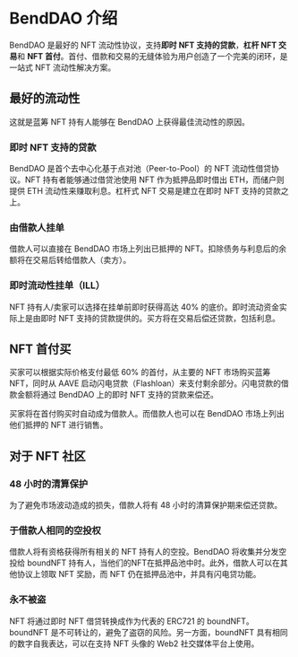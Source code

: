 # BendDAO 介绍

BendDAO 是最好的 NFT 流动性协议，支持**即时 NFT 支持的贷款**，**杠杆 NFT 交易**和 **NFT 首付**。首付、借款和交易的无缝体验为用户创造了一个完美的闭环，是一站式 NFT 流动性解决方案。

## 最好的流动性

这就是蓝筹 NFT 持有人能够在 BendDAO 上获得最佳流动性的原因。

### 即时 NFT 支持的贷款

BendDAO 是首个去中心化基于点对池（Peer-to-Pool）的 NFT 流动性借贷协议。NFT 持有者能够通过借贷池使用 NFT 作为抵押品即时借出 ETH，而储户则提供 ETH 流动性来赚取利息。杠杆式 NFT 交易是建立在即时 NFT 支持的贷款之上。

### 由借款人挂单

借款人可以直接在 BendDAO 市场上列出已抵押的 NFT。扣除债务与利息后的余额将在交易后转给借款人（卖方）。&#x20;

### 即时流动性挂单（ILL）

NFT 持有人/卖家可以选择在挂单前即时获得高达 40% 的底价。即时流动资金实际上是由即时 NFT 支持的贷款提供的。买方将在交易后偿还贷款，包括利息。&#x20;

## NFT 首付买

买家可以根据实际价格支付最低 60% 的首付，从主要的 NFT 市场购买蓝筹 NFT，同时从 AAVE 启动闪电贷款（Flashloan）来支付剩余部分。闪电贷款的借款金额将通过 BendDAO 上的即时 NFT 支持的贷款来偿还。

买家将在首付购买时自动成为借款人。而借款人也可以在 BendDAO 市场上列出他们抵押的 NFT 进行销售。

## 对于 NFT 社区

### 48 小时的清算保护&#x20;

为了避免市场波动造成的损失，借款人将有 48 小时的清算保护期来偿还贷款。&#x20;

### 于借款人相同的空投权&#x20;

借款人将有资格获得所有相关的 NFT 持有人的空投。BendDAO 将收集并分发空投给 boundNFT 持有人，当他们的NFT在抵押品池中时。此外，借款人可以在其他协议上领取 NFT 奖励，而 NFT 仍在抵押品池中，并具有闪电贷功能。&#x20;

### 永不被盗&#x20;

NFT 将通过即时 NFT 借贷转换成作为代表的 ERC721 的 boundNFT。boundNFT 是不可转让的，避免了盗窃的风险。另一方面，boundNFT 具有相同的数字自我表达，可以在支持 NFT 头像的 Web2 社交媒体平台上使用。
